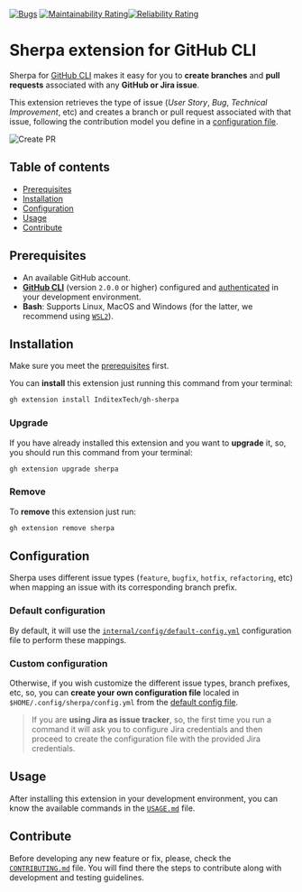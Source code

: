 [![Bugs](https://sonarcloud.io/api/project_badges/measure?project=InditexTech_gh-sherpa&metric=bugs)](https://sonarcloud.io/summary/new_code?id=InditexTech_gh-sherpa)
[![Maintainability Rating](https://sonarcloud.io/api/project_badges/measure?project=InditexTech_gh-sherpa&metric=sqale_rating)](https://sonarcloud.io/summary/new_code?id=InditexTech_gh-sherpa)[![Reliability Rating](https://sonarcloud.io/api/project_badges/measure?project=InditexTech_gh-sherpa&metric=reliability_rating)](https://sonarcloud.io/summary/new_code?id=InditexTech_gh-sherpa)

# Sherpa extension for GitHub CLI

Sherpa for [GitHub CLI](https://github.com/cli/cli) makes it easy for you to **create branches** and **pull requests**
associated with any **GitHub or Jira issue**.

This extension retrieves the type of issue (_User Story_, _Bug_, _Technical Improvement_, etc) and creates a branch or 
pull request associated with that issue, following the contribution model you define in a 
[configuration file](#configuration).

![Create PR](docs/images/create-pr.svg)

## Table of contents

- [Prerequisites](#prerequisites)
- [Installation](#installation)
- [Configuration](#configuration)
- [Usage](#usage)
- [Contribute](#contribute)

## Prerequisites

- An available GitHub account.
- [**GitHub CLI**](https://github.com/cli/cli) (version `2.0.0` or higher) configured and [authenticated](https://cli.github.com/manual/gh_auth_login) in your development environment.
- **Bash**: Supports Linux, MacOS and Windows (for the latter, we recommend using [`WSL2`](https://learn.microsoft.com/en-us/windows/wsl/install)).

## Installation

Make sure you meet the [prerequisites](#prerequisites) first.

You can **install** this extension just running this command from your terminal:

```sh
gh extension install InditexTech/gh-sherpa
```

### Upgrade

If you have already installed this extension and you want to **upgrade** it, so, you should run this command from your terminal:

```sh
gh extension upgrade sherpa
```

### Remove

To **remove** this extension just run:

```sh
gh extension remove sherpa
```

## Configuration

Sherpa uses different issue types (`feature`, `bugfix`, `hotfix`, `refactoring`, etc) when mapping an issue with its
corresponding branch prefix.

### Default configuration

By default, it will use the [`internal/config/default-config.yml`](internal/config/default-config.yml) configuration
file to perform these mappings.

### Custom configuration

Otherwise, if you wish customize the different issue types, branch prefixes, etc, so, you can **create your own configuration
file** localed in `$HOME/.config/sherpa/config.yml` from the [default config file](internal/config/default-config.yml).

> If you are **using Jira as issue tracker**, so, the first time you run a command it will ask you to configure Jira credentials and then proceed to create the configuration file with the provided Jira credentials.

## Usage

After installing this extension in your development environment, you can know the available commands in the [`USAGE.md`](docs/USAGE.md) file.

## Contribute

Before developing any new feature or fix, please, check the [`CONTRIBUTING.md`](CONTRIBUTING.md) file. You will find there the steps to contribute along with development and testing guidelines.
